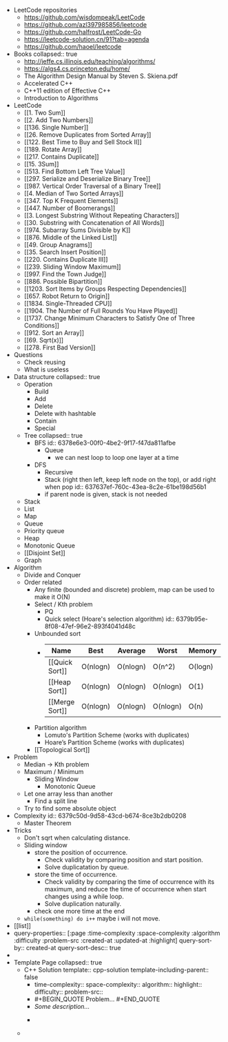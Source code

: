 - LeetCode repositories
	- https://github.com/wisdompeak/LeetCode
	- https://github.com/azl397985856/leetcode
	- https://github.com/halfrost/LeetCode-Go
	- https://leetcode-solution.cn/91?tab=agenda
	- https://github.com/haoel/leetcode
- Books
  collapsed:: true
	- http://jeffe.cs.illinois.edu/teaching/algorithms/
	- https://algs4.cs.princeton.edu/home/
	- The Algorithm Design Manual by Steven S. Skiena.pdf
	- Accelerated C++
	- C++11 edition of Effective C++
	- Introduction to Algorithms
- LeetCode
	- [[1. Two Sum]]
	- [[2. Add Two Numbers]]
	- [[136.  Single Number]]
	- [[26. Remove Duplicates from Sorted Array]]
	- [[122. Best Time to Buy and Sell Stock II]]
	- [[189. Rotate Array]]
	- [[217. Contains Duplicate]]
	- [[15. 3Sum]]
	- [[513. Find Bottom Left Tree Value]]
	- [[297. Serialize and Deserialize Binary Tree]]
	- [[987. Vertical Order Traversal of a Binary Tree]]
	- [[4. Median of Two Sorted Arrays]]
	- [[347. Top K Frequent Elements]]
	- [[447. Number of Boomerangs]]
	- [[3. Longest Substring Without Repeating Characters]]
	- [[30. Substring with Concatenation of All Words]]
	- [[974. Subarray Sums Divisible by K]]
	- [[876. Middle of the Linked List]]
	- [[49. Group Anagrams]]
	- [[35. Search Insert Position]]
	- [[220. Contains Duplicate III]]
	- [[239. Sliding Window Maximum]]
	- [[997. Find the Town Judge]]
	- [[886. Possible Bipartition]]
	- [[1203. Sort Items by Groups Respecting Dependencies]]
	- [[657. Robot Return to Origin]]
	- [[1834. Single-Threaded CPU]]
	- [[1904. The Number of Full Rounds You Have Played]]
	- [[1737. Change Minimum Characters to Satisfy One of Three Conditions]]
	- [[912. Sort an Array]]
	- [[69. Sqrt(x)]]
	- [[278. First Bad Version]]
- Questions
	- Check reusing
	- What is useless
- Data structure
  collapsed:: true
	- Operation
		- Build
		- Add
		- Delete
		- Delete with hashtable
		- Contain
		- Special
	- Tree
	  collapsed:: true
		- BFS
		  id:: 6378e6e3-00f0-4be2-9f17-f47da811afbe
			- Queue
				- we can nest loop to loop one layer at a time
		- DFS
			- Recursive
			- Stack (right then left, keep left node on the top), or add right when pop
			  id:: 637637ef-760c-43ea-8c2e-61be198d56b1
			- if parent node is given, stack is not needed
	- Stack
	- List
	- Map
	- Queue
	- Priority queue
	- Heap
	- Monotonic Queue
	- [[Disjoint Set]]
	- Graph
- Algorithm
	- Divide and Conquer
	- Order related
		- Any finite (bounded and discrete) problem, map can be used to make it O(N)
		- Select / Kth problem
			- PQ
			- Quick select (Hoare's selection algorithm)
			  id:: 6379b95e-8f08-47ef-96e2-893f4041d48c
		- Unbounded sort
			- |Name|Best|Average|Worst|Memory|Stable|Method|
			  |--|--|--|--|--|--|--|
			  |[[Quick Sort]]|O(nlogn)|O(nlogn)|O(n^2)|O(logn)|No|Partitioning|
			  |[[Heap Sort]]|O(nlogn)|O(nlogn)|O(nlogn)|O(1)|No|Selection|
			  |[[Merge Sort]]|O(nlogn)|O(nlogn)|O(nlogn)|O(n)|Yes|Merging|
		- Partition algorithm
			- Lomuto's Partition Scheme (works with duplicates)
			- Hoare’s Partition Scheme (works with duplicates)
		- [[Topological Sort]]
- Problem
	- Median -> Kth problem
	- Maximum / Minimum
		- Sliding Window
			- Monotonic Queue
	- Let one array less than another
		- Find a split line
	- Try to find some absolute object
- Complexity
  id:: 6379c50d-9d58-43cd-b674-8ce3b2db0208
	- Master Theorem
- Tricks
	- Don't sqrt when calculating distance.
	- Sliding window
		- store the position of occurrence.
			- Check validity by comparing position and start position.
			- Solve duplicatation by queue.
		- store the time of occurrence.
			- Check validity by comparing the time of occurrence with its maximum, and reduce the time of occurrence when start changes using a while loop.
			- Solve duplication naturally.
		- check one more time at the end
	- `while(something) do i++` maybe i will not move.
- [[list]]
- query-properties:: [:page :time-complexity :space-complexity :algorithm :difficulty :problem-src :created-at :updated-at :highlight]
  query-sort-by:: created-at
  query-sort-desc:: true
-
- Template Page
  collapsed:: true
	- C++ Solution
	  template:: cpp-solution
	  template-including-parent:: false
		- time-complexity:: 
		  space-complexity:: 
		  algorithm:: 
		  highlight:: 
		  difficulty:: 
		  problem-src::
		- #+BEGIN_QUOTE
		  Problem...
		  #+END_QUOTE
		- *Some description...*
		- ```cpp
		  ```
	-